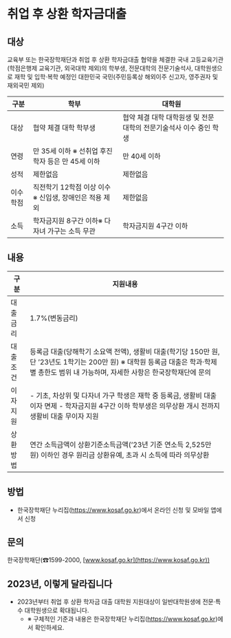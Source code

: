 # 취업 후 상환 학자금대출

## 대상

교육부 또는 한국장학재단과 취업 후 상환 학자금대출 협약을 체결한 국내 고등교육기관 (학점은행제 교육기관, 외국대학 제외)의 학부생, 전문대학의 전문기술석사, 대학원생으로 재학 및 입학·복학 예정인 대한민국 국민(주민등록상 해외이주 신고자, 영주권자 및 재외국민 제외)

| 구분   | 학부                                                   | 대학원                                                  |
|--------|-------------------------------------------------------|--------------------------------------------------------|
| 대상   | 협약 체결 대학 학부생                                  | 협약 체결 대학 대학원생 및 전문대학의 전문기술석사 이수 중인 학생 |
| 연령   | 만 35세 이하  ※ 선취업 후진학자 등은 만 45세 이하    | 만 40세 이하                                           |
| 성적   | 제한없음                                              | 제한없음                                               |
| 이수학점 | 직전학기 12학점 이상 이수  ※ 신입생, 장애인은 적용 제외 | 제한없음                                               |
| 소득   | 학자금지원 8구간 이하※ 다자녀 가구는 소득 무관       | 학자금지원 4구간 이하                                   |

## 내용

| 구분     | 지원내용                                                                                                                                                         |
|----------|------------------------------------------------------------------------------------------------------------------------------------------------------------------|
| 대출금리 | 1.7%(변동금리)                                                                                                                                                   |
| 대출조건 | 등록금 대출(당해학기 소요액 전액), 생활비 대출(학기당 150만 원, 단 ’23년도 1학기는 200만 원) ※ 대학원 등록금 대출은 학과·학제별 총한도 범위 내 가능하며, 자세한 사항은 한국장학재단에 문의 |
| 이자지원 | - 기초, 차상위 및 다자녀 가구 학생은 재학 중 등록금, 생활비 대출 이자 면제 - 학자금지원 4구간 이하 학부생은 의무상환 개시 전까지 생활비 대출 무이자 지원                         |
| 상환방법 | 연간 소득금액이 상환기준소득금액(’23년 기준 연소득 2,525만 원) 이하인 경우 원리금 상환유예, 초과 시 소득에 따라 의무상환                                          |

## 방법

- 한국장학재단 누리집(https://www.kosaf.go.kr)에서 온라인 신청 및 모바일 앱에서 신청

## 문의

한국장학재단(☎1599-2000, [www.kosaf.go.kr](https://www.kosaf.go.kr))

## 2023년, 이렇게 달라집니다

- 2023년부터 취업 후 상환 학자금 대출 대학원 지원대상이 일반대학원생에 전문·특수 대학원생으로 확대됩니다.
  - ※ 구체적인 기준과 내용은 한국장학재단 누리집(https://www.kosaf.go.kr)에서 확인하세요.
